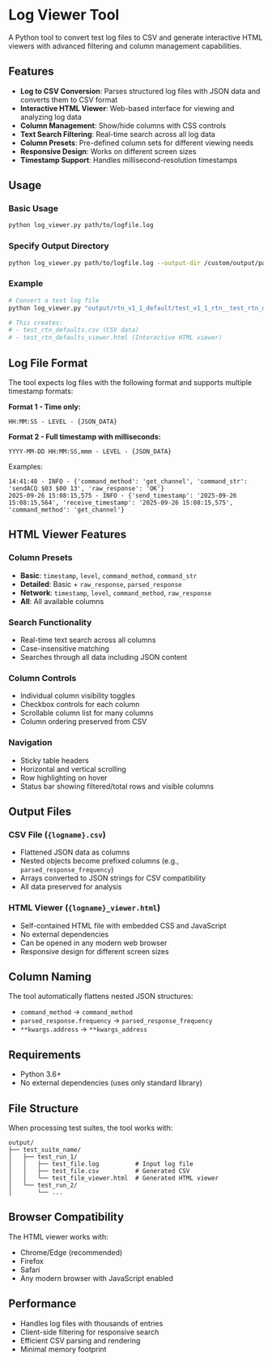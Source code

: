 # Log Viewer Tool

A Python tool to convert test log files to CSV and generate interactive HTML viewers with advanced filtering and column management capabilities.

## Features

- **Log to CSV Conversion**: Parses structured log files with JSON data and converts them to CSV format
- **Interactive HTML Viewer**: Web-based interface for viewing and analyzing log data
- **Column Management**: Show/hide columns with CSS controls
- **Text Search Filtering**: Real-time search across all log data
- **Column Presets**: Pre-defined column sets for different viewing needs
- **Responsive Design**: Works on different screen sizes
- **Timestamp Support**: Handles millisecond-resolution timestamps

## Usage

### Basic Usage

```bash
python log_viewer.py path/to/logfile.log
```

### Specify Output Directory

```bash
python log_viewer.py path/to/logfile.log --output-dir /custom/output/path
```

### Example

```bash
# Convert a test log file
python log_viewer.py "output/rtn_v1_1_default/test_v1_1_rtn__test_rtn_defaults/test_rtn_defaults.log"

# This creates:
# - test_rtn_defaults.csv (CSV data)
# - test_rtn_defaults_viewer.html (Interactive HTML viewer)
```

## Log File Format

The tool expects log files with the following format and supports multiple timestamp formats:

**Format 1 - Time only:**
```
HH:MM:SS - LEVEL - {JSON_DATA}
```

**Format 2 - Full timestamp with milliseconds:**
```
YYYY-MM-DD HH:MM:SS,mmm - LEVEL - {JSON_DATA}
```

Examples:
```
14:41:48 - INFO - {'command_method': 'get_channel', 'command_str': 'sendACQ $03 $00 13', 'raw_response': 'OK'}
2025-09-26 15:08:15,575 - INFO - {'send_timestamp': '2025-09-26 15:08:15,564', 'receive_timestamp': '2025-09-26 15:08:15,575', 'command_method': 'get_channel'}
```

## HTML Viewer Features

### Column Presets

- **Basic**: `timestamp`, `level`, `command_method`, `command_str`
- **Detailed**: Basic + `raw_response`, `parsed_response`
- **Network**: `timestamp`, `level`, `command_method`, `raw_response`
- **All**: All available columns

### Search Functionality

- Real-time text search across all columns
- Case-insensitive matching
- Searches through all data including JSON content

### Column Controls

- Individual column visibility toggles
- Checkbox controls for each column
- Scrollable column list for many columns
- Column ordering preserved from CSV

### Navigation

- Sticky table headers
- Horizontal and vertical scrolling
- Row highlighting on hover
- Status bar showing filtered/total rows and visible columns

## Output Files

### CSV File (`{logname}.csv`)
- Flattened JSON data as columns
- Nested objects become prefixed columns (e.g., `parsed_response_frequency`)
- Arrays converted to JSON strings for CSV compatibility
- All data preserved for analysis

### HTML Viewer (`{logname}_viewer.html`)
- Self-contained HTML file with embedded CSS and JavaScript
- No external dependencies
- Can be opened in any modern web browser
- Responsive design for different screen sizes

## Column Naming

The tool automatically flattens nested JSON structures:
- `command_method` → `command_method`
- `parsed_response.frequency` → `parsed_response_frequency`
- `**kwargs.address` → `**kwargs_address`

## Requirements

- Python 3.6+
- No external dependencies (uses only standard library)

## File Structure

When processing test suites, the tool works with:
```
output/
├── test_suite_name/
│   ├── test_run_1/
│   │   ├── test_file.log          # Input log file
│   │   ├── test_file.csv          # Generated CSV
│   │   └── test_file_viewer.html  # Generated HTML viewer
│   └── test_run_2/
│       └── ...
```

## Browser Compatibility

The HTML viewer works with:
- Chrome/Edge (recommended)
- Firefox
- Safari
- Any modern browser with JavaScript enabled

## Performance

- Handles log files with thousands of entries
- Client-side filtering for responsive search
- Efficient CSV parsing and rendering
- Minimal memory footprint